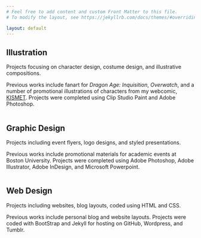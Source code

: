 ```yaml
---
# Feel free to add content and custom Front Matter to this file.
# To modify the layout, see https://jekyllrb.com/docs/themes/#overriding-theme-defaults

layout: default
---
```

<!-- Page Content -->
<div class="container mb-5">
        <div class="row mx-xl-1 mx-lg-1 mx-md-1 mx-2" id="illust">
            <h2>Illustration</h2>
            <div>
            <P class="resume-subheading">Projects focusing on character design, costume design, and illustrative compositions.</P>
            <P class="small">Previous works include fanart for <I>Dragon Age: Inquisition</I>, <I>Overwatch</I>, and a number of promotional illustrations of characters from my webcomic, <a href="http://www.kismet-comic.com">KISMET</a>. Projects were completed using Clip Studio Paint and Adobe Photoshop.</P>
            </div>
        </div>
        <div class="row text-center text-lg-left">
          <div class="col-lg-3 col-md-4 col-sm-6 col-6 px-2">
            <a href="/projects/Phaedra/" class="d-block mb-3 p-1">
                  <img class="img-fluid img-thumbnail" src="assets/gallery1.png" alt="">
                </a>
          </div>
          <div class="col-lg-3 col-md-4 col-sm-6 col-6 px-2">
            <a href="/projects/frozen/" class="d-block mb-3 p-1">
                  <img class="img-fluid img-thumbnail" src="assets/gallery2.png" alt="">
                </a>
          </div>
          <div class="col-lg-3 col-md-4 col-sm-6 col-6 px-2">
            <a href="/projects/tertia/" class="d-block mb-3 p-1">
                  <img class="img-fluid img-thumbnail" src="assets/gallery3.png" alt="">
                </a>
          </div>
          <div class="col-lg-3 col-md-4 col-sm-6 col-6 px-2">
            <a href="/projects/DVA/" class="d-block mb-3 p-1">
                  <img class="img-fluid img-thumbnail" src="assets/gallery4.png" alt="">
                </a>
          </div>
          <div class="col-lg-3 col-md-4 col-sm-6 col-6 px-2">
            <a href="/projects/Cullen/" class="d-block mb-3 p-1">
                  <img class="img-fluid img-thumbnail" src="assets/gallery6.png" alt="">
                </a>
          </div>
          <div class="col-lg-3 col-md-4 col-sm-6 col-6 px-2">
            <a href="/projects/Dal/" class="d-block mb-3 p-1">
                  <img class="img-fluid img-thumbnail" src="assets/gallery10.png" alt="">
                </a>
          </div>
          <div class="col-lg-3 col-md-4 col-sm-6 col-6 px-2">
            <a href="#" class="d-block mb-3 p-1">
                  <img class="img-fluid img-thumbnail" src="assets/gallery11.png" alt="">
                </a>
          </div>
          <div class="col-lg-3 col-md-4 col-sm-6 col-6 px-2">
            <a href="/projects/cover/" class="d-block mb-3 p-1">
                  <img class="img-fluid img-thumbnail" src="assets/gallery12.png" alt="">
                </a>
          </div>
          <div class="col-lg-3 col-md-4 col-sm-6 col-6 px-2">
            <a href="/projects/decadence/" class="d-block mb-3 p-1">
                  <img class="img-fluid img-thumbnail" src="assets/gallery15.png" alt="">
                </a>
          </div>
          <div class="col-lg-3 col-md-4 col-sm-6 col-6 px-2">
            <a href="/projects/kismet/" class="d-block mb-3 p-1">
                  <img class="img-fluid img-thumbnail" src="assets/gallery16.png" alt="">
                </a>
          </div>
          <div class="col-lg-3 col-md-4 col-sm-6 col-6 px-2">
            <a href="/projects/smokinggun/" class="d-block mb-3 p-1">
                  <img class="img-fluid img-thumbnail" src="assets/gallery17.png" alt="">
                </a>
          </div>
          <div class="col-lg-3 col-md-4 col-sm-6 col-6 px-2">
            <a href="/projects/tarot/" class="d-block mb-3 p-1">
                  <img class="img-fluid img-thumbnail" src="assets/gallery18.png" alt="">
                </a>
          </div>
        </div>
    </div>

<!-- Page Content -->
<div class="container mb-5">
    <div class="row mx-xl-1 mx-lg-1 mx-md-1 mx-2" id="gdesign">
        <h2>Graphic Design</h2>
        <div>
        <P class="resume-subheading">Projects including event flyers, logo designs, and styled presentations.</P>
        <P class="small">Previous works include promotional materials for academic events at Boston University. Projects were completed using Adobe Photoshop, Adobe Illustrator, Adobe InDesign, and Microsoft Powerpoint.</P>
        </div>
    </div>
    <div class="row text-center text-lg-left">
      <div class="col-lg-3 col-md-4 col-sm-6 col-6 px-2">
        <a href="/projects/brewhaha/" class="d-block mb-3 p-1">
              <img class="img-fluid img-thumbnail" src="assets/gallery5.png" alt="">
            </a>
      </div>
      <div class="col-lg-3 col-md-4 col-sm-6 col-6 px-2">
        <a href="/projects/WS326/" class="d-block mb-3 p-1">
              <img class="img-fluid img-thumbnail" src="assets/gallery9.png" alt="">
            </a>
      </div>
      <div class="col-lg-3 col-md-4 col-sm-6 col-6 px-2">
        <a href="/projects/wgsbranding/" class="d-block mb-3 p-1">
              <img class="img-fluid img-thumbnail" src="assets/gallery13.png" alt="">
            </a>
      </div>
      <div class="col-lg-3 col-md-4 col-sm-6 col-6 px-2">
        <a href="/projects/changecontinuity" class="d-block mb-3 p-1">
              <img class="img-fluid img-thumbnail" src="assets/gallery14.png" alt="">
            </a>
      </div>
      <div class="col-lg-3 col-md-4 col-sm-6 col-6 px-2">
        <a href="/projects/trubble/" class="d-block mb-3 p-1">
              <img class="img-fluid img-thumbnail" src="assets/gallery8.png" alt="">
            </a>
      </div>
      <div class="col-lg-3 col-md-4 col-sm-6 col-6 px-2">
        <a href="/projects/WS450/" class="d-block mb-3 p-1">
              <img class="img-fluid img-thumbnail" src="assets/gallery19.png" alt="">
            </a>
      </div>
    </div>
</div>
<!-- Page Content -->
<div class="container mb-5" id="wdesign">
        <div class="row mx-xl-1 mx-lg-1 mx-md-1 mx-2">
            <h2>Web Design</h2>
            <div>
            <P class="resume-subheading">Projects including websites, blog layouts, coded using HTML and CSS.</P>
            <P class="small">Previous works include personal blog and website layouts. Projects were coded with BootStrap and Jekyll for hosting on GitHub, Wordpress, and Tumblr.</P>
            </div>
        </div>
        <div class="row text-center text-lg-left">
          <div class="col-lg-3 col-md-4 col-sm-6 col-6 px-2">
            <a href="/projects/tumblr/" class="d-block mb-3 p-1">
                  <img class="img-fluid img-thumbnail" src="assets/gallery7.png" alt="">
                </a>
          </div>
          <div class="col-lg-3 col-md-4 col-sm-6 col-6 px-2">
            <a href="/projects/wordpress" class="d-block mb-3 p-1">
                  <img class="img-fluid img-thumbnail" src="assets/gallery20.png" alt="">
                </a>
          </div>
          <div class="col-lg-3 col-md-4 col-sm-6 col-6 px-2">
            <a href="/projects/motivote" class="d-block mb-3 p-1">
                  <img class="img-fluid img-thumbnail" src="assets/gallery11.png" alt="">
                </a>
          </div>
        </div>
    </div>